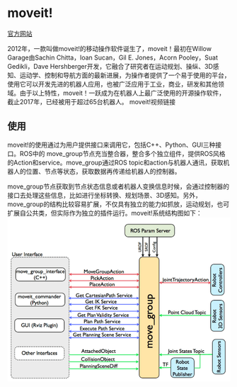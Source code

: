 # moveit!

[官方网站](https://moveit.ros.org/)

2012年，一款叫做moveit!的移动操作软件诞生了，moveit！最初在Willow Garage由Sachin Chitta，Ioan Sucan，Gil E. Jones，Acorn Pooley，Suat Gedikli，Dave Hershberger开发，它融合了研究者在运动规划、操纵、3D感知、运动学、控制和导航方面的最新进展，为操作者提供了一个易于使用的平台，使用它可以开发先进的机器人应用，也被广泛应用于工业，商业，研发和其他领域。由于以上特性，moveit！一跃成为在机器人上最广泛使用的开源操作软件，截止2017年，已经被用于超过65台机器人。
moveit!视频链接
## 使用
moveit!的使用通过为用户提供接口来调用它，包括C++、Python、GUI三种接口。ROS中的
move_group节点充当整合器，整合多个独立组件，提供ROS风格的Action和service。move_group通过ROS topic和action与机器人通讯，获取机器人的位置、节点等状态，获取数据再传递给机器人的控制器。

move_group节点获取到节点状态信息或者机器人变换信息时候，会通过控制器的接口去处理这些信息，比如进行坐标转换、规划场景、3D感知。另外，move_group的结构比较容易扩展，不仅具有独立的能力如抓放，运动规划，也可扩展自公共类，但实际作为独立的插件运行。moveit!系统结构图如下：
![moveIT.png](picture/moveIT.png)